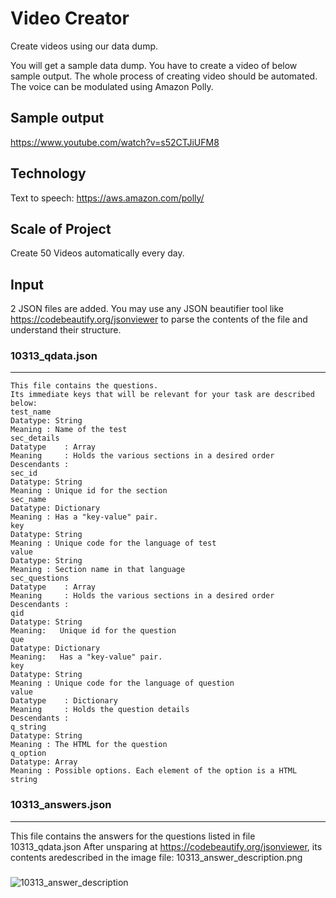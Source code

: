 # Video Creator
Create videos using our data dump.

You will get a sample data dump. You have to create a video of below sample output. The whole process of creating video should be automated. The voice can be modulated using Amazon Polly.

## Sample output
https://www.youtube.com/watch?v=s52CTJiUFM8


## Technology
Text to speech: https://aws.amazon.com/polly/

## Scale of Project
Create 50 Videos automatically every day.

## Input
2 JSON files are added.
You may use any JSON beautifier tool like https://codebeautify.org/jsonviewer to parse the contents of the file and understand their structure.



### 10313_qdata.json
-------------------------
```
This file contains the questions.
Its immediate keys that will be relevant for your task are described below:
test_name  
Datatype: String
Meaning : Name of the test
sec_details 
Datatype    : Array
Meaning     : Holds the various sections in a desired order
Descendants :
sec_id 
Datatype: String
Meaning : Unique id for the section
sec_name
Datatype: Dictionary
Meaning : Has a "key-value" pair.
key
Datatype: String
Meaning : Unique code for the language of test
value
Datatype: String
Meaning : Section name in that language
sec_questions 
Datatype    : Array
Meaning     : Holds the various sections in a desired order
Descendants :  
qid
Datatype: String
Meaning:   Unique id for the question
que 
Datatype: Dictionary
Meaning:   Has a "key-value" pair.
key
Datatype: String
Meaning : Unique code for the language of question
value
Datatype    : Dictionary
Meaning     : Holds the question details
Descendants :
q_string
Datatype: String
Meaning : The HTML for the question
q_option
Datatype: Array
Meaning : Possible options. Each element of the option is a HTML string
```

### 10313_answers.json
-----------------------------

This file contains the answers for the questions listed in file 10313_qdata.json
After unsparing at https://codebeautify.org/jsonviewer, its contents aredescribed in the image file: 10313_answer_description.png



### 
![10313_answer_description](https://user-images.githubusercontent.com/677634/54827094-35743a80-4cd7-11e9-9af5-d4ba1f783e4e.png)
